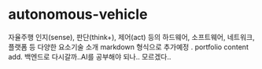 # autonomous-vehicle
자율주행 인지(sense), 판단(think+), 제어(act) 등의 하드웨어, 소프트웨어, 네트워크, 플랫폼 등 다양한 요소기술 소개
markdown 형식으로 추가예정 .
portfolio content add.
백엔드로 다시갈까..AI를 공부해야 되나.. 
모르겠다..

